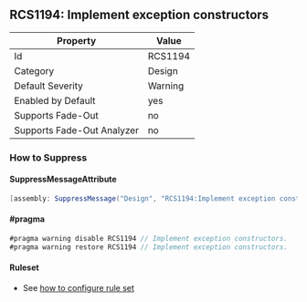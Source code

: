 ## RCS1194: Implement exception constructors

Property | Value
--- | --- 
Id | RCS1194
Category | Design
Default Severity | Warning
Enabled by Default | yes
Supports Fade-Out | no
Supports Fade-Out Analyzer | no

### How to Suppress

#### SuppressMessageAttribute

```csharp
[assembly: SuppressMessage("Design", "RCS1194:Implement exception constructors.", Justification = "<Pending>")]
```

#### \#pragma

```csharp
#pragma warning disable RCS1194 // Implement exception constructors.
#pragma warning restore RCS1194 // Implement exception constructors.
```

#### Ruleset

* See [how to configure rule set](../HowToConfigureAnalyzers.md)
